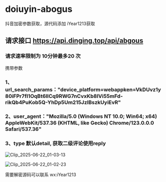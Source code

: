 # doiuyin-abogus
抖音加密参数获取，源代码添加 iYear1213获取 
## 请求接口  https://api.dinging.top/api/abgous
### 请求速率限制为 10分钟最多20 次
携带参数 
### 1、url_search_params："device_platform=webappken=VkDUvz1y80iFPr7fI1OqBt6IICq9RWG7nCvxKb8IVi55mFd-rikQb4PuKob5Q-YhDp5Um215JzlBszkUyiEvR"
### 2、user_agent："Mozilla/5.0 (Windows NT 10.0; Win64; x64) AppleWebKit/537.36 (KHTML, like Gecko) Chrome/123.0.0.0 Safari/537.36"
### 3、type 默认detail, 获取二级评论使用reply
     
![Clip_2025-06-22_01-03-13](https://github.com/user-attachments/assets/582c9e5e-ff56-4df0-819a-304c4f9eca10)

![Clip_2025-06-22_01-02-23](https://github.com/user-attachments/assets/c85e4823-1146-41a2-b40a-d4c0852b5d5b)


需要解密源码可以联系 wx:iYear1213
